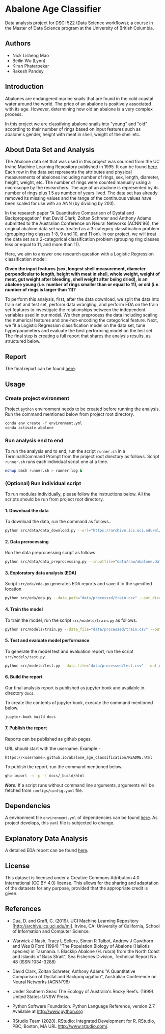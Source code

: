 # Abalone Age Classifier

Data analysis project for DSCI 522 (Data Science workflows); a course in the Master of Data Science program at the University of British Columbia.

## Authors
- Nick Lisheng Mao
- Beilin Wu (Lynn)
- Kiran Phaterpekar
- Rakesh Pandey


## Introduction
Abalones are endangered marine snails that are found in the cold coastal water around the world. The price of an abalone is positively associated with its age. However, determining how old an abalone is a very complex process. 

In this project we are classifying abalone snails into "young" and "old" according to their number of rings based on input features such as abalone's gender, height with meat in shell, weight of the shell etc.



## About Data Set and Analysis

The Abalone data set that was used in this project was sourced from the UC Irvine Machine Learning Repository published in 1995. It can be found <a href="https://archive-beta.ics.uci.edu/ml/datasets/abalone" >here</a>. Each row in the data set represents the attributes and physical measurements of abalones including number of rings, sex, length, diameter, height, weight, etc. The number of rings were counted manually using a microscope by the researchers. The age of an abalone is represented by its number of rings plus 1.5 as number of years lived. The data set has already removed its missing values and the range of the continuous values have been scaled for use with an ANN (by dividing by 200).

In the research paper "A Quantitative Comparison of Dystal and Backpropagation" that David Clark, Zoltan Schreter and Anthony Adams submitted to the Australian Conference on Neural Networks (ACNN'96), the original abalone data set was treated as a 3-category classification problem (grouping ring classes 1-8, 9 and 10, and 11 on). In our project, we will treat the data set as a 2-categorical classification problem (grouping ring classes less or equal to 11, and more than 11).

Here, we aim to answer one research question with a Logistic Regression classification model:

**Given the input features (sex, longest shell measurement, diameter perpendicular to length, height with meat in shell, whole weight, weight of meat, gut weight after bleeding, shell weight after being dried), is an abalone young (i.e. number of rings smaller than or equal to 11), or old (i.e. number of rings is larger than 11)?**

To perform this analysis, first, after the data download, we split the data into train set and test set, perform data wrangling, and perform EDA on the train set features to investigate the relationships between the independent variables used in our model. We then preprocess the data including scaling the numerical features and one-hot-encoding the categorical feature. Next, we fit a Logistic Regression classification model on the data set, tune hyperparameters and evaluate the best performing model on the test set. The final step is creating a full report that shares the analysis results, as structured below.


## Report

The final report can be found [here](https://UBC-MDS.github.io/abalone_age_classification/README.html).

## Usage

### Create project evironment

Project `python` environment needs to be created before running the analysis. Run the command mentioned below from project root directory.

```bash
conda env create -f environment.yml
conda activate abalone
```

### Run analysis end to end

To run the analysis end to end, run the script `runner.sh` in a Terminal/Command Prompt from the project root directory as follows. Script `runner.sh` runs each individual script one at a time.

```bash
nohup bash runner.sh > runner.log &
```

### (Optional) Run individual script

To run modules individually, please follow the instructions below. All the scripts should be run from project root directory.

#### 1. Download the data

To download the data, run the command as follows..

```bash
python src/data/data_download.py --url="https://archive.ics.uci.edu/ml/machine-learning-databases/abalone/abalone.data" --outputfile="data/raw/abalone.data"
```

#### 2. Data prerocessing

Run the data preprocessing script as follows.

```bash
python src/data/data_preprocessing.py --inputfile="data/raw/abalone.data" --out_dir="data/processed"
```

#### 3. Exploratory data analysis (EDA)

Script `src/eda/eda.py` generates EDA reports and save it to the specified location.

```bash
python src/eda/eda.py --data_path="data/processed/train.csv" --out_dir="reports/eda"
```

#### 4. Train the model

To train the model, run the script `src/models/train.py` as follows.

```bash
python src/models/train.py --data_file="data/processed/train.csv" --out_dir="results/model"
```

#### 5. Test and evaluate model performance

To generate the model test and evaluation report, run the script `src/models/test.py`.

```bash
python src/models/test.py --data_file="data/processed/test.csv" --out_dir="results/model"
```

#### 6. Build the report

Our final analysis report is published as jupyter book and available in directory `docs`.

To create the contents of jupyter book, execute the command mentioned below.

```bash
jupyter-book build docs
```

#### 7. Publish the report

Reports can be published as github pages. 

URL should start with the username. Example:-
 
`https://<username>.github.io/abalone_age_classification/README.html`

To publish the report, run the command mentioned below.

```bash
ghp-import -n -p -f docs/_build/html
```



**_Note:_** If a script runs without command line arguments, arguments will be fetched from `configs/config.yaml` file.

## Dependencies

A environment file `environment.yml` of dependencies can be found <a href="https://github.com/UBC-MDS/abalone_age_classification/blob/main/environment.yml">here</a>. As project develops, this `yaml` file is subjected to change.

## Explanatory Data Analysis

A detailed EDA report can be found <a href="https://github.com/UBC-MDS/abalone_age_classification/blob/main/src/eda/eda.ipynb" >here</a>.

## License

This dataset is licensed under a Creative Commons Attribution 4.0 International (CC BY 4.0) license. This allows for the sharing and adaptation of the datasets for any purpose, provided that the appropriate credit is given.


## References

- Dua, D. and Graff, C. (2019). UCI Machine Learning Repository [http://archive.ics.uci.edu/ml]. Irvine, CA: University of California, School of Information and Computer Science.

- Warwick J Nash, Tracy L Sellers, Simon R Talbot, Andrew J Cawthorn and Wes B Ford (1994) "The Population Biology of Abalone (Haliotis species) in Tasmania. I. Blacklip Abalone (H. rubra) from the North Coast and Islands of Bass Strait", Sea Fisheries Division, Technical Report No. 48 (ISSN 1034-3288)

- David Clark, Zoltan Schreter, Anthony Adams "A Quantitative Comparison of Dystal and Backpropagation", Australian Conference on Neural Networks (ACNN'96)

- Under Southern Seas: The Ecology of Australia's Rocky Reefs. (1999). United States: UNSW Press.

- Python Software Foundation. Python Language Reference, version 2.7. Available at http://www.python.org

- RStudio Team (2020). RStudio: Integrated Development for R. RStudio, PBC, Boston, MA URL http://www.rstudio.com/.
